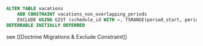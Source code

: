 ```sql
ALTER TABLE vacations 
    ADD CONSTRAINT vacations_non_overlapping_periods 
    EXCLUDE USING GIST (schedule_id WITH =, TSRANGE(period_start, period_end) WITH &&)
DEFERRABLE INITIALLY DEFERRED
```

see [[Doctrine Migrations & Exclude Constraint]]
